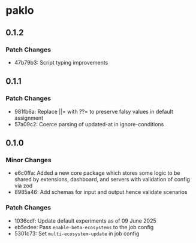 # paklo

## 0.1.2

### Patch Changes

- 47b79b3: Script typing improvements

## 0.1.1

### Patch Changes

- 981fb6a: Replace ||= with ??= to preserve falsy values in default assignment
- 57a09c2: Coerce parsing of updated-at in ignore-conditions

## 0.1.0

### Minor Changes

- e6c0ffa: Added a new core package which stores some logic to be shared by extensions, dashboard, and servers with validation of config via zod
- 8985a46: Add schemas for input and output hence validate scenarios

### Patch Changes

- 1036cdf: Update default experiments as of 09 June 2025
- eb5edee: Pass `enable-beta-ecosystems` to the job config
- 5301c73: Set `multi-ecosystem-update` in job config
